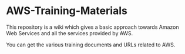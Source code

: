 # AWS-Training-Materials
This repository is a wiki which gives a basic approach towards Amazon Web Services and all the services provided by AWS. 

You can get the various training documents and URLs related to AWS. 
